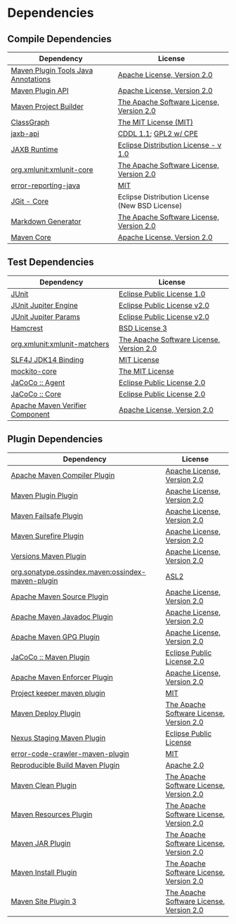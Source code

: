 <!-- @formatter:off -->
# Dependencies

## Compile Dependencies

| Dependency                               | License                                        |
| ---------------------------------------- | ---------------------------------------------- |
| [Maven Plugin Tools Java Annotations][0] | [Apache License, Version 2.0][1]               |
| [Maven Plugin API][2]                    | [Apache License, Version 2.0][1]               |
| [Maven Project Builder][4]               | [The Apache Software License, Version 2.0][5]  |
| [ClassGraph][6]                          | [The MIT License (MIT)][7]                     |
| [jaxb-api][8]                            | [CDDL 1.1][9]; [GPL2 w/ CPE][9]                |
| [JAXB Runtime][11]                       | [Eclipse Distribution License - v 1.0][12]     |
| [org.xmlunit:xmlunit-core][13]           | [The Apache Software License, Version 2.0][5]  |
| [error-reporting-java][15]               | [MIT][16]                                      |
| [JGit - Core][17]                        | Eclipse Distribution License (New BSD License) |
| [Markdown Generator][18]                 | [The Apache Software License, Version 2.0][5]  |
| [Maven Core][20]                         | [Apache License, Version 2.0][1]               |

## Test Dependencies

| Dependency                            | License                                       |
| ------------------------------------- | --------------------------------------------- |
| [JUnit][22]                           | [Eclipse Public License 1.0][23]              |
| [JUnit Jupiter Engine][24]            | [Eclipse Public License v2.0][25]             |
| [JUnit Jupiter Params][24]            | [Eclipse Public License v2.0][25]             |
| [Hamcrest][28]                        | [BSD License 3][29]                           |
| [org.xmlunit:xmlunit-matchers][13]    | [The Apache Software License, Version 2.0][5] |
| [SLF4J JDK14 Binding][32]             | [MIT License][33]                             |
| [mockito-core][34]                    | [The MIT License][35]                         |
| [JaCoCo :: Agent][36]                 | [Eclipse Public License 2.0][37]              |
| [JaCoCo :: Core][38]                  | [Eclipse Public License 2.0][37]              |
| [Apache Maven Verifier Component][40] | [Apache License, Version 2.0][1]              |

## Plugin Dependencies

| Dependency                                              | License                                       |
| ------------------------------------------------------- | --------------------------------------------- |
| [Apache Maven Compiler Plugin][42]                      | [Apache License, Version 2.0][1]              |
| [Maven Plugin Plugin][44]                               | [Apache License, Version 2.0][1]              |
| [Maven Failsafe Plugin][46]                             | [Apache License, Version 2.0][1]              |
| [Maven Surefire Plugin][48]                             | [Apache License, Version 2.0][1]              |
| [Versions Maven Plugin][50]                             | [Apache License, Version 2.0][1]              |
| [org.sonatype.ossindex.maven:ossindex-maven-plugin][52] | [ASL2][5]                                     |
| [Apache Maven Source Plugin][54]                        | [Apache License, Version 2.0][1]              |
| [Apache Maven Javadoc Plugin][56]                       | [Apache License, Version 2.0][1]              |
| [Apache Maven GPG Plugin][58]                           | [Apache License, Version 2.0][5]              |
| [JaCoCo :: Maven Plugin][60]                            | [Eclipse Public License 2.0][37]              |
| [Apache Maven Enforcer Plugin][62]                      | [Apache License, Version 2.0][1]              |
| [Project keeper maven plugin][64]                       | [MIT][16]                                     |
| [Maven Deploy Plugin][66]                               | [The Apache Software License, Version 2.0][5] |
| [Nexus Staging Maven Plugin][68]                        | [Eclipse Public License][23]                  |
| [error-code-crawler-maven-plugin][70]                   | [MIT][16]                                     |
| [Reproducible Build Maven Plugin][72]                   | [Apache 2.0][5]                               |
| [Maven Clean Plugin][74]                                | [The Apache Software License, Version 2.0][5] |
| [Maven Resources Plugin][76]                            | [The Apache Software License, Version 2.0][5] |
| [Maven JAR Plugin][78]                                  | [The Apache Software License, Version 2.0][5] |
| [Maven Install Plugin][80]                              | [The Apache Software License, Version 2.0][5] |
| [Maven Site Plugin 3][82]                               | [The Apache Software License, Version 2.0][5] |

[64]: https://github.com/exasol/project-keeper-maven-plugin
[11]: https://eclipse-ee4j.github.io/jaxb-ri/jaxb-runtime-parent/jaxb-runtime
[15]: https://github.com/exasol/error-reporting-java
[5]: http://www.apache.org/licenses/LICENSE-2.0.txt
[48]: https://maven.apache.org/surefire/maven-surefire-plugin/
[74]: http://maven.apache.org/plugins/maven-clean-plugin/
[40]: https://maven.apache.org/shared/maven-verifier/
[16]: https://opensource.org/licenses/MIT
[34]: https://github.com/mockito/mockito
[50]: http://www.mojohaus.org/versions-maven-plugin/
[29]: http://opensource.org/licenses/BSD-3-Clause
[42]: https://maven.apache.org/plugins/maven-compiler-plugin/
[9]: https://oss.oracle.com/licenses/CDDL+GPL-1.1
[58]: http://maven.apache.org/plugins/maven-gpg-plugin/
[18]: https://github.com/Steppschuh/Java-Markdown-Generator
[38]: http://org.jacoco.core
[22]: http://junit.org
[37]: https://www.eclipse.org/legal/epl-2.0/
[13]: https://www.xmlunit.org/
[20]: https://maven.apache.org/ref/3.6.3/maven-core/
[72]: http://zlika.github.io/reproducible-build-maven-plugin
[33]: http://www.opensource.org/licenses/mit-license.php
[36]: http://org.jacoco.agent
[6]: https://github.com/classgraph/classgraph
[35]: https://github.com/mockito/mockito/blob/release/3.x/LICENSE
[24]: https://junit.org/junit5/
[44]: https://maven.apache.org/plugin-tools/maven-plugin-plugin
[54]: https://maven.apache.org/plugins/maven-source-plugin/
[28]: http://hamcrest.org/JavaHamcrest/
[32]: http://www.slf4j.org
[76]: http://maven.apache.org/plugins/maven-resources-plugin/
[0]: https://maven.apache.org/plugin-tools/maven-plugin-annotations
[60]: http://jacoco-maven-plugin
[17]: https://www.eclipse.org/jgit//org.eclipse.jgit
[68]: http://www.sonatype.com/public-parent/nexus-maven-plugins/nexus-staging/nexus-staging-maven-plugin/
[46]: https://maven.apache.org/surefire/maven-failsafe-plugin/
[7]: http://opensource.org/licenses/MIT
[23]: http://www.eclipse.org/legal/epl-v10.html
[2]: https://maven.apache.org/ref/3.6.3/maven-plugin-api/
[78]: http://maven.apache.org/plugins/maven-jar-plugin/
[12]: http://www.eclipse.org/org/documents/edl-v10.php
[1]: https://www.apache.org/licenses/LICENSE-2.0.txt
[62]: https://maven.apache.org/enforcer/maven-enforcer-plugin/
[4]: http://maven.apache.org/maven-project
[25]: https://www.eclipse.org/legal/epl-v20.html
[80]: http://maven.apache.org/plugins/maven-install-plugin/
[70]: https://github.com/exasol/error-code-crawler-maven-plugint
[52]: https://sonatype.github.io/ossindex-maven/ossindex-maven-plugin/
[8]: https://github.com/javaee/jaxb-spec/jaxb-api
[66]: http://maven.apache.org/plugins/maven-deploy-plugin/
[82]: http://maven.apache.org/plugins/maven-site-plugin/
[56]: https://maven.apache.org/plugins/maven-javadoc-plugin/
